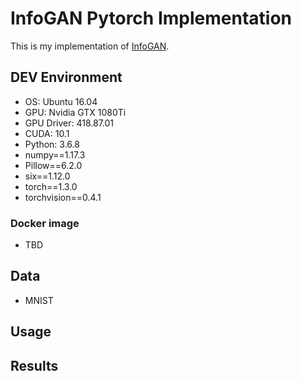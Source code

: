 # InfoGAN Pytorch Implementation
This is my implementation of [InfoGAN](https://arxiv.org/abs/1606.03657).

## DEV Environment
- OS: Ubuntu 16.04
- GPU: Nvidia GTX 1080Ti
- GPU Driver: 418.87.01
- CUDA: 10.1
- Python: 3.6.8
- numpy==1.17.3
- Pillow==6.2.0
- six==1.12.0
- torch==1.3.0
- torchvision==0.4.1
### Docker image
- TBD

## Data
- MNIST
  
## Usage

## Results
